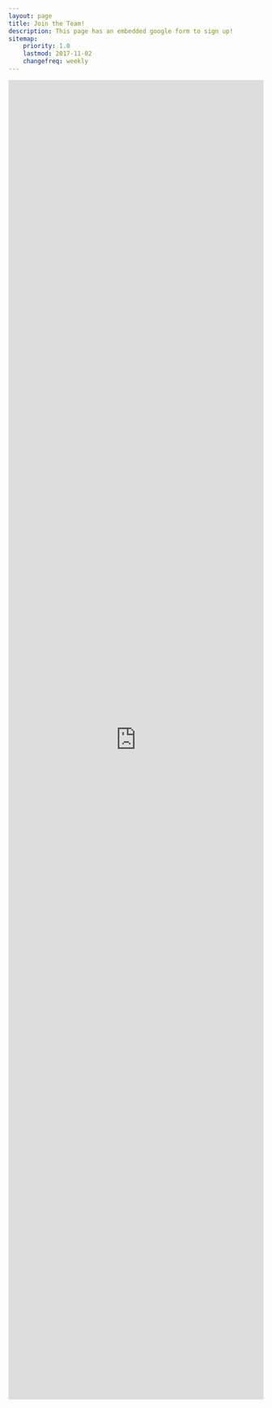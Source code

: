 ```yaml
---
layout: page
title: Join the Team!
description: This page has an embedded google form to sign up!
sitemap:
    priority: 1.0
    lastmod: 2017-11-02
    changefreq: weekly
---
```


<div>
<iframe src="https://docs.google.com/forms/d/e/1FAIpQLScFjKl7R8t5T8w5KRwVAr5eIDerYYLlE5Z_DHM7GL-7-O5NDA/viewform?embedded=true" width="100%" height="2600" frameborder="0" marginheight="0" marginwidth="0">Loading…</iframe>
</div>
